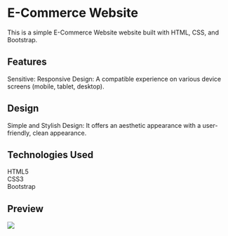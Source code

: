 <h1> E-Commerce Website </h1>
This is a simple E-Commerce Website website built with HTML, CSS, and Bootstrap.

<h2>Features</h2>
Sensitive: Responsive Design: A compatible experience on various device screens (mobile, tablet, desktop).

<h2>Design</h2>
Simple and Stylish Design: It offers an aesthetic appearance with a user-friendly, clean appearance.

<h2>Technologies Used</h2>

HTML5
<br>
CSS3
<br>
Bootstrap

<h2>Preview</h2>

![][def]

[def]: eCommerce.gif
